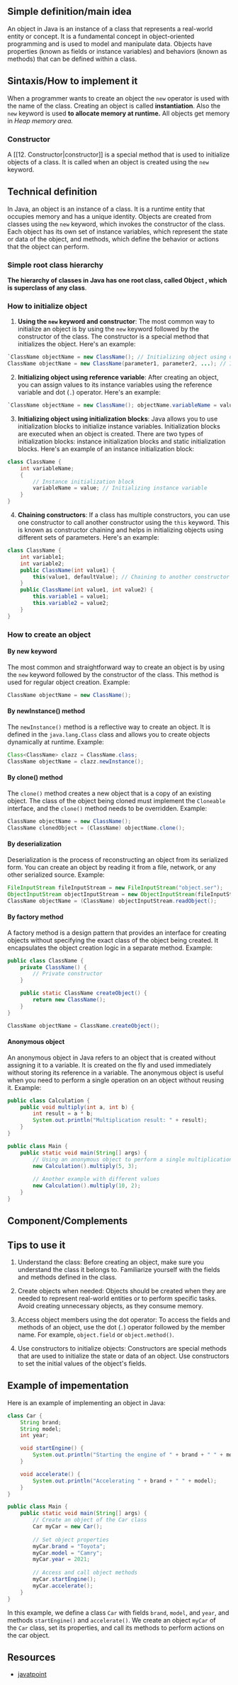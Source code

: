 ## Simple definition/main idea
An object in Java is an instance of a class that represents a real-world entity or concept. It is a fundamental concept in object-oriented programming and is used to model and manipulate data. Objects have properties (known as fields or instance variables) and behaviors (known as methods) that can be defined within a class.

## Sintaxis/How to implement it
When a programmer wants to create an object the `new` operator is used with the name of the class. Creating an object is called **instantiation**. Also the `new` keyword is used **to allocate memory at runtime.** All objects get memory in *Heap memory area.*

### Constructor
A [[12. Constructor|constructor]] is a special method that is used to initialize objects of a class. It is called when an object is created using the `new` keyword.

## Technical definition
In Java, an object is an instance of a class. It is a runtime entity that occupies memory and has a unique identity. Objects are created from classes using the `new` keyword, which invokes the constructor of the class. Each object has its own set of instance variables, which represent the state or data of the object, and methods, which define the behavior or actions that the object can perform.

### Simple root class hierarchy
**The hierarchy of classes in Java has one root class, called Object , which is superclass of any class**.

### How to initialize object

1. **Using the `new` keyword and constructor**: The most common way to initialize an object is by using the `new` keyword followed by the constructor of the class. The constructor is a special method that initializes the object. Here's an example:
```java
`ClassName objectName = new ClassName(); // Initializing object using default constructor 
ClassName objectName = new ClassName(parameter1, parameter2, ...); // Initializing object using parameterized constructor`
```

2. **Initializing object using reference variable**: After creating an object, you can assign values to its instance variables using the reference variable and dot (`.`) operator. Here's an example:
```java
`ClassName objectName = new ClassName(); objectName.variableName = value; // Assigning value to instance variable`
```

3. **Initializing object using initialization blocks**: Java allows you to use initialization blocks to initialize instance variables. Initialization blocks are executed when an object is created. There are two types of initialization blocks: instance initialization blocks and static initialization blocks. Here's an example of an instance initialization block:
```java
class ClassName {
	int variableName;      
	{         
		// Instance initialization block         
		variableName = value; // Initializing instance variable     
	} 
}
```

4. **Chaining constructors**: If a class has multiple constructors, you can use one constructor to call another constructor using the `this` keyword. This is known as constructor chaining and helps in initializing objects using different sets of parameters. Here's an example:
```java
class ClassName {     
	int variable1;     
	int variable2;      
	public ClassName(int value1) {         
		this(value1, defaultValue); // Chaining to another constructor
	}      
	public ClassName(int value1, int value2) {         
		this.variable1 = value1;         
		this.variable2 = value2;     
	} 
}
```

### How to create an object
#### By new keyword
The most common and straightforward way to create an object is by using the `new` keyword followed by the constructor of the class. This method is used for regular object creation. Example:
```java
ClassName objectName = new ClassName();
```

#### By newInstance() method
The `newInstance()` method is a reflective way to create an object. It is defined in the `java.lang.Class` class and allows you to create objects dynamically at runtime. Example:
```java
Class<ClassName> clazz = ClassName.class;
ClassName objectName = clazz.newInstance();
```

#### By clone() method
The `clone()` method creates a new object that is a copy of an existing object. The class of the object being cloned must implement the `Cloneable` interface, and the `clone()` method needs to be overridden. Example:
```java
ClassName objectName = new ClassName();
ClassName clonedObject = (ClassName) objectName.clone();
```

#### By deserialization
Deserialization is the process of reconstructing an object from its serialized form. You can create an object by reading it from a file, network, or any other serialized source. Example:
```java
FileInputStream fileInputStream = new FileInputStream("object.ser");
ObjectInputStream objectInputStream = new ObjectInputStream(fileInputStream);
ClassName objectName = (ClassName) objectInputStream.readObject();
```

#### By factory method
A factory method is a design pattern that provides an interface for creating objects without specifying the exact class of the object being created. It encapsulates the object creation logic in a separate method. Example:
```java
public class ClassName {
    private ClassName() {
        // Private constructor
    }

    public static ClassName createObject() {
        return new ClassName();
    }
}

ClassName objectName = ClassName.createObject();
```

#### Anonymous object
An anonymous object in Java refers to an object that is created without assigning it to a variable. It is created on the fly and used immediately without storing its reference in a variable. The anonymous object is useful when you need to perform a single operation on an object without reusing it. Example:
```java
public class Calculation {
    public void multiply(int a, int b) {
        int result = a * b;
        System.out.println("Multiplication result: " + result);
    }
}

public class Main {
    public static void main(String[] args) {
        // Using an anonymous object to perform a single multiplication operation
        new Calculation().multiply(5, 3);
        
        // Another example with different values
        new Calculation().multiply(10, 2);
    }
}
```

## Component/Complements

## Tips to use it
1. Understand the class: Before creating an object, make sure you understand the class it belongs to. Familiarize yourself with the fields and methods defined in the class.

2. Create objects when needed: Objects should be created when they are needed to represent real-world entities or to perform specific tasks. Avoid creating unnecessary objects, as they consume memory.

3. Access object members using the dot operator: To access the fields and methods of an object, use the dot (`.`) operator followed by the member name. For example, `object.field` or `object.method()`.

4. Use constructors to initialize objects: Constructors are special methods that are used to initialize the state or data of an object. Use constructors to set the initial values of the object's fields.

## Example of impementation
Here is an example of implementing an object in Java:
```java
class Car {
    String brand;
    String model;
    int year;

    void startEngine() {
        System.out.println("Starting the engine of " + brand + " " + model);
    }

    void accelerate() {
        System.out.println("Accelerating " + brand + " " + model);
    }
}

public class Main {
    public static void main(String[] args) {
        // Create an object of the Car class
        Car myCar = new Car();
        
        // Set object properties
        myCar.brand = "Toyota";
        myCar.model = "Camry";
        myCar.year = 2021;
        
        // Access and call object methods
        myCar.startEngine();
        myCar.accelerate();
    }
}
```

In this example, we define a class `Car` with fields `brand`, `model`, and `year`, and methods `startEngine()` and `accelerate()`. We create an object `myCar` of the `Car` class, set its properties, and call its methods to perform actions on the car object.

## Resources
- [javatpoint](https://www.javatpoint.com/object-and-class-in-java)
